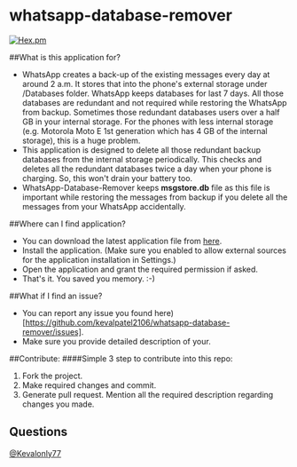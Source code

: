 # whatsapp-database-remover

[![Hex.pm](https://img.shields.io/hexpm/l/plug.svg)](https://github.com/kevalpatel2106/UserAwareVideoView) 

##What is this application for?
- WhatsApp creates a back-up of the existing messages every day at around 2 a.m. It stores that into the phone's external storage under /Databases folder. WhatsApp keeps databases for last 7 days. All those databases are redundant and not required while restoring the WhatsApp from backup. Sometimes those redundant databases users over a half GB in your internal storage. For the phones with less internal storage (e.g. Motorola Moto E 1st generation which has 4 GB of the internal storage), this is a huge problem.
- This application is designed to delete all those redundant backup databases from the internal storage periodically. This checks and deletes all the redundant databases twice a day when your phone is charging. So, this won't drain your battery too.
- WhatsApp-Database-Remover keeps **msgstore.db** file as this file is important while restoring the messages from backup if you delete all the messages from your WhatsApp accidentally.

##Where can I find application?
- You can download the latest application file from [here](https://github.com/kevalpatel2106/whatsapp-database-remover/releases/tag/v1.0).
- Install the application. (Make sure you enabled to allow external sources for the application installation in Settings.)
- Open the application and grant the required permission if asked.
- That's it. You saved you memory. :-)

##What if I find an issue?
- You can report any issue you found here)[https://github.com/kevalpatel2106/whatsapp-database-remover/issues].
- Make sure you provide detailed description of your.

##Contribute:
####Simple 3 step to contribute into this repo:

1. Fork the project. 
2. Make required changes and commit. 
3. Generate pull request. Mention all the required description regarding changes you made.

## Questions
[@Kevalonly77](https://twitter.com/Kevalonly77)